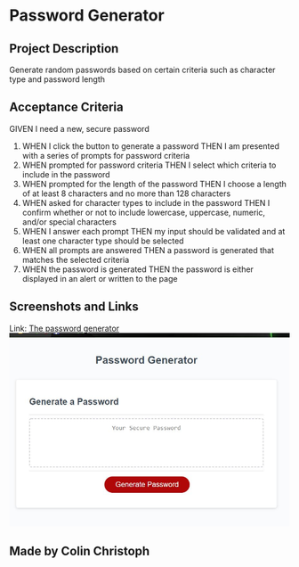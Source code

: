 # Password Generator
 
## Project Description
Generate random passwords based on certain criteria such as character type and password length

## Acceptance Criteria
GIVEN I need a new, secure password
1. WHEN I click the button to generate a password
THEN I am presented with a series of prompts for password criteria
2. WHEN prompted for password criteria
THEN I select which criteria to include in the password
3. WHEN prompted for the length of the password
THEN I choose a length of at least 8 characters and no more than 128 characters
4. WHEN asked for character types to include in the password
THEN I confirm whether or not to include lowercase, uppercase, numeric, and/or special characters
5. WHEN I answer each prompt
THEN my input should be validated and at least one character type should be selected
6. WHEN all prompts are answered
THEN a password is generated that matches the selected criteria
7. WHEN the password is generated
THEN the password is either displayed in an alert or written to the page

## Screenshots and Links
Link: [The password generator](https://colinc27.github.io/PasswordGeneratorChallengeIII/)
![finalwebpage](./Develop/screenshot.JPG "final webpage")

## Made by Colin Christoph

